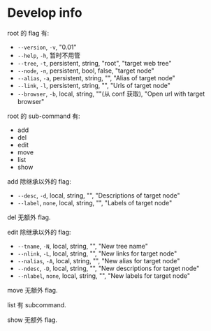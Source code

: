 # Develop info
root 的 flag 有:
- `--version`, `-v`, "0.01"
- `--help`, `-h`, 暂时不用管
- `--tree`, `-t`, persistent, string, "root", "target web tree"
- `--node`, `-n`, persistent, bool, false, "target node"
- `--alias`, `-a`, persistent, string, "", "Alias of target node"
- `--link`, `-l`, persistent, string, "", "Urls of target node"
- `--browser`, `-b`, local, string, ""(从 conf 获取), "Open url with target browser"

root 的 sub-command 有:
- add
- del
- edit
- move
- list
- show

add 除继承以外的 flag:
- `--desc`, `-d`, local, string, "", "Descriptions of target node"
- `--label`, `none`, local, string, "", "Labels of target node"

del 无额外 flag.

edit 除继承以外的 flag:
- `--tname`, `-N`, local, string, "", "New tree name"
- `--nlink`, `-L`, local, string, "", "New links for target node"
- `--nalias`, `-A`, local, string, "", "New alias for target node"
- `--ndesc`, `-D`, local, string, "", "New descriptions for target node"
- `--nlabel`, `none`, local, string, "", "New labels for target node"

move 无额外 flag.

list 有 subcommand.

show 无额外 flag.

